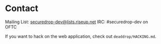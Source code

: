 # Contact

Mailing List: securedrop-dev@lists.riseup.net
IRC: #securedrop-dev on OFTC

If you want to hack on the web application, check out `deaddrop/HACKING.md`.
